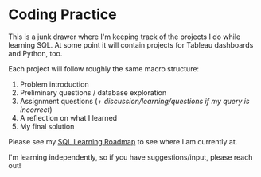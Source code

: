 # Coding Practice
This is a junk drawer where I'm keeping track of the projects I do while learning SQL. At some point it will contain projects for Tableau dashboards and Python, too. 

Each project will follow roughly the same macro structure:

1. Problem introduction
2. Preliminary questions / database exploration
3. Assignment questions (_+ discussion/learning/questions if my query is incorrect_)
4. A reflection on what I learned
5. My final solution

Please see my [SQL Learning Roadmap](https://github.com/SuikaCider/coding_practice/blob/main/DataCamp/SQL/0.%20SQL_Roadmap.md) to see where I am currently at.

I'm learning independently, so if you have suggestions/input, please reach out!
